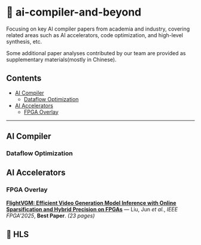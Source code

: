 # 🧠 ai-compiler-and-beyond
Focusing on key AI compiler papers from academia and industry, covering related areas such as AI accelerators, code optimization, and high-level synthesis, etc.

Some additional paper analyses contributed by our team are provided as supplementary materials(mostly in Chinese).

##  Contents
<!-- - [Papers](#papers)
  - [Survey](#survey) -->
- [AI Compiler](#ai-compiler)
  - [Dataflow Optimization](#dataflow-optimization)
- [AI Accelerators](#ai-compiler)
  - [FPGA Overlay](#fpga-overlay)
---
##  AI Compiler

### Dataflow Optimization


## AI Accelerators

### FPGA Overlay
**[FlightVGM: Efficient Video Generation Model Inference with Online Sparsification and Hybrid Precision on FPGAs](https://dl.acm.org/doi/10.1145/3706628.3708864)** — Liu, Jun *et al.*, *IEEE FPGA'2025*, **Best Paper**. *(23 pages)*


##  📑 HLS